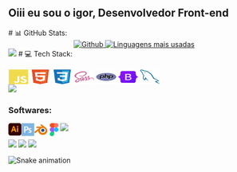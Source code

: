 ## Oiii eu sou o igor, Desenvolvedor Front-end
<div>
# 📊 GitHub Stats:
 <div align="center">
  <a href="https://github.com/igormorantos">
    <img height="180em" src="https://github-readme-stats.vercel.app/api?username=igormorantos&&show_icons=true&line_height=27&count_private=true&title_color=ffffff&text_color=c9cacc&icon_color=2bbc8a&bg_color=1d1f21"
        alt="Github">
    </a>
  <a href="https://github.com/igormorantos">
    <img height="180em" src="https://github-readme-stats.vercel.app/api/top-langs/?username=igormorantos&hide=html&layout=compact&&show_icons=true&line_height=27&count_private=true&title_color=ffffff&text_color=c9cacc&icon_color=2bbc8a&bg_color=1d1f21"
        alt="Linguagens mais usadas">
    </a>
</div>
  <img src="https://user-images.githubusercontent.com/73097560/115834477-dbab4500-a447-11eb-908a-139a6edaec5c.gif">
 # 💻 Tech Stack:

  <div style="display: inline_block"><br>
  <img align="center" alt="igor-Js" height="30" width="40" src="https://raw.githubusercontent.com/devicons/devicon/master/icons/javascript/javascript-plain.svg">
  <img align="center" alt="igor-HTML" height="30" width="40" src="https://raw.githubusercontent.com/devicons/devicon/master/icons/html5/html5-original.svg">
  <img align="center" alt="igor-CSS" height="30" width="40" src="https://raw.githubusercontent.com/devicons/devicon/master/icons/css3/css3-original.svg">
  <img align="center" alt="igor-PHP" height="30" width="40" src="https://github.com/devicons/devicon/blob/master/icons/sass/sass-original.svg">
  <img align="center" alt="igor-PHP" height="30" width="40" src="https://github.com/devicons/devicon/blob/master/icons/php/php-original.svg">
  <img align="center" alt="igor-PHP" height="30" width="40" src="https://github.com/devicons/devicon/blob/master/icons/bootstrap/bootstrap-original.svg">
  <img align="center" alt="igor-PHP" height="30" width="40" src="https://github.com/devicons/devicon/blob/master/icons/mysql/mysql-plain.svg">
 

</div>
 <img src="https://user-images.githubusercontent.com/73097560/115834477-dbab4500-a447-11eb-908a-139a6edaec5c.gif">
  
  ### Softwares:

<img align="left" alt="Illustrator" width="26px" src="https://github.com/Aakarsh-B/trying-repos/blob/master/illustrator.png?raw=true"/> </a> 
<img align="left" alt="Photoshop" width="26px" src="https://github.com/devicons/devicon/blob/master/icons/photoshop/photoshop-plain.svg"/> </a>
<img align="left" alt="blender" width="26px" src="https://github.com/devicons/devicon/blob/master/icons/blender/blender-original.svg"/> </a>
<img align="left" alt="figma" width="26px" src="https://github.com/devicons/devicon/blob/master/icons/figma/figma-original.svg"/> </a>

<img src="https://user-images.githubusercontent.com/73097560/115834477-dbab4500-a447-11eb-908a-139a6edaec5c.gif">

  <div> 

  <a href="https://instagram.com/igorborden" target="_blank"><img src="https://img.shields.io/badge/-Instagram-%23E4405F?style=for-the-badge&logo=instagram&logoColor=white" target="_blank"></a>
  <a href = "mailto:igormsantos1@icloud.com"><img src="https://img.shields.io/badge/-Gmail-%23333?style=for-the-badge&logo=gmail&logoColor=white" target="_blank"></a>
  <a href="https://www.linkedin.com/in/igor-santos-740b58190/" target="_blank"><img src="https://img.shields.io/badge/-LinkedIn-%230077B5?style=for-the-badge&logo=linkedin&logoColor=white" target="_blank"></a> 
  
</div>
  
  ![Snake animation](https://github.com/igormorantos/igormorantos/blob/output/github-contribution-grid-snake.svg)
